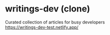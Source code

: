 # writings-dev (clone)
Curated collection of articles for busy developers  
https://writings-dev-test.netlify.app/
